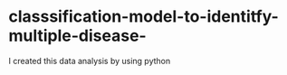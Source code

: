 # classsification-model-to-identitfy-multiple-disease-
I created this  data analysis by using python 
